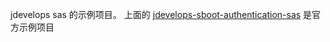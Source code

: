 jdevelops sas 的示例项目。
上面的 [jdevelops-sboot-authentication-sas](..%2Fjdevelops-sboot-authentication-sas) 是官方示例项目

